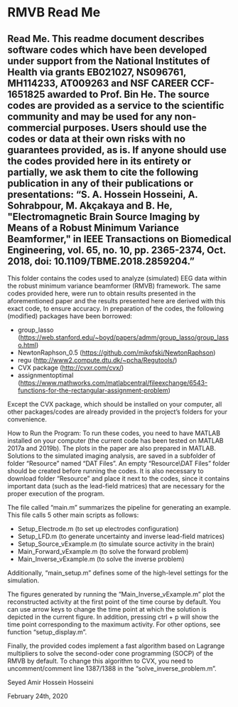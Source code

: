 # RMVB Read Me
Read Me. This readme document describes software codes which have been developed under support from the National Institutes of Health via grants EB021027, NS096761, MH114233, AT009263 and NSF CAREER CCF-1651825 awarded to Prof. Bin He. 
The source codes are provided as a service to the scientific community and may be used for any non-commercial purposes.  Users should use the codes or data at their own risks with no guarantees provided, as is. If anyone should use the codes provided here in its entirety or partially, we ask them to cite the following publication in any of their publications or presentations:
“S. A. Hossein Hosseini, A. Sohrabpour, M. Akçakaya and B. He, "Electromagnetic Brain Source Imaging by Means of a Robust Minimum Variance Beamformer," in IEEE Transactions on Biomedical Engineering, vol. 65, no. 10, pp. 2365-2374, Oct. 2018, doi: 10.1109/TBME.2018.2859204.”
------------------------------------------------------------------------------------------------------------------------------------------

This folder contains the codes used to analyze (simulated) EEG data within the robust minimum variance beamformer (RMVB) framework. The same codes provided here, were run to obtain results presented in the aforementioned paper and the results presented here are derived with this exact code, to ensure accuracy.
In preparation of the codes, the following (modified) packages have been borrowed:
- group_lasso (https://web.stanford.edu/~boyd/papers/admm/group_lasso/group_lasso.html)
- NewtonRaphson_0.5 (https://github.com/mikofski/NewtonRaphson)
- regu (http://www2.compute.dtu.dk/~pcha/Regutools/)
- CVX package (http://cvxr.com/cvx/)
- assignmentoptimal (https://www.mathworks.com/matlabcentral/fileexchange/6543-functions-for-the-rectangular-assignment-problem)

Except the CVX package, which should be installed on your computer, all other packages/codes are already provided in the project’s folders for your convenience.

How to Run the Program:
To run these codes, you need to have MATLAB installed on your computer (the current code has been tested on MATLAB 2017a and 2019b). The plots in the paper are also prepared in MATLAB. 
Solutions to the simulated imaging analysis, are saved in a subfolder of folder “Resource” named “DAT Files”. An empty “Resource\DAT Files” folder should be created before running the codes. It is also necessary to download folder “Resource” and place it next to the codes, since it contains important data (such as the lead-field matrices) that are necessary for the proper execution of the program. 

The file called “main.m” summarizes the pipeline for generating an example. This file calls 5 other main scripts as follows:
- Setup_Electrode.m (to set up electrodes configuration) 
- Setup_LFD.m (to generate uncertainty and inverse lead-field matrices)
- Setup_Source_vExample.m (to simulate source activity in the brain) 
- Main_Forward_vExample.m (to solve the forward problem)
- Main_Inverse_vExample.m (to solve the inverse problem)

Additionally, “main_setup.m” defines some of the high-level settings for the simulation. 

The figures generated by running the “Main_Inverse_vExample.m” plot the reconstructed activity at the first point of the time course by default. You can use arrow keys to change the time point at which the solution is depicted in the current figure. In addition, pressing ctrl + p will show the time point corresponding to the maximum activity. For other options, see function “setup_display.m”.

Finally, the provided codes implement a fast algorithm based on Lagrange multipliers to solve the second-oder cone programming (SOCP) of the RMVB by default. To change this algorithm to CVX, you need to uncomment/comment line 1387/1388 in the “solve_inverse_problem.m”.  
  
Seyed Amir Hossein Hosseini

February 24th, 2020
